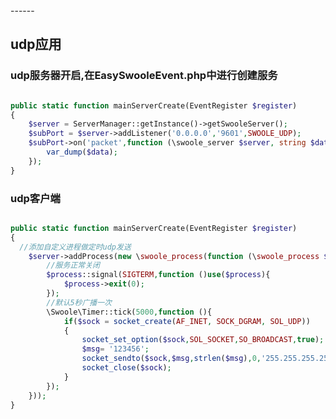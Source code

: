 <head>
     <title>EasySwoole Socket|swoole socket|swoole websocket|swoole tcp|swoole udp|php websocket</title>
     <meta name="keywords" content="EasySwoole Socket|swoole socket|swoole websocket|swoole tcp|swoole udp|php websocket"/>
     <meta name="description" content="EasySwoole Socket|swoole socket|swoole websocket|swoole tcp|swoole udp|php websocket"/>
</head>
---<head>---

## udp应用

### udp服务器开启,在EasySwooleEvent.php中进行创建服务
```php

public static function mainServerCreate(EventRegister $register)
{
    $server = ServerManager::getInstance()->getSwooleServer();
    $subPort = $server->addListener('0.0.0.0','9601',SWOOLE_UDP);
    $subPort->on('packet',function (\swoole_server $server, string $data, array $client_info){
        var_dump($data);
    });
}
```


### udp客户端
```php

public static function mainServerCreate(EventRegister $register)
{
  //添加自定义进程做定时udp发送
    $server->addProcess(new \swoole_process(function (\swoole_process $process){
        //服务正常关闭
        $process::signal(SIGTERM,function ()use($process){
            $process->exit(0);
        });
        //默认5秒广播一次
        \Swoole\Timer::tick(5000,function (){
            if($sock = socket_create(AF_INET, SOCK_DGRAM, SOL_UDP))
            {
                socket_set_option($sock,SOL_SOCKET,SO_BROADCAST,true);
                $msg= '123456';
                socket_sendto($sock,$msg,strlen($msg),0,'255.255.255.255',9602);//广播地址
                socket_close($sock);
            }
        });
    }));
}
```



